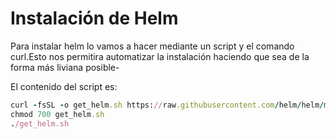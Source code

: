# Instalación de Helm

Para instalar helm lo vamos a hacer mediante un script y el comando curl.Esto nos permitira automatizar la instalación haciendo que sea de la forma más liviana posible-

El contenido del script es:

``` ruby 
curl -fsSL -o get_helm.sh https://raw.githubusercontent.com/helm/helm/main/scripts/get-helm-3
chmod 700 get_helm.sh
./get_helm.sh
```
